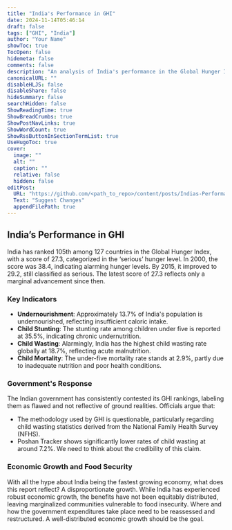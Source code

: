 ```yaml
---
title: "India's Performance in GHI"
date: 2024-11-14T05:46:14
draft: false
tags: ["GHI", "India"]
author: "Your Name"
showToc: true
TocOpen: false
hidemeta: false
comments: false
description: "An analysis of India's performance in the Global Hunger Index."
canonicalURL: ""
disableHLJS: false
disableShare: false
hideSummary: false
searchHidden: false
ShowReadingTime: true
ShowBreadCrumbs: true
ShowPostNavLinks: true
ShowWordCount: true
ShowRssButtonInSectionTermList: true
UseHugoToc: true
cover:
  image: ""
  alt: ""
  caption: ""
  relative: false
  hidden: false
editPost:
  URL: "https://github.com/<path_to_repo>/content/posts/Indias-Performance-in-GHI.md"
  Text: "Suggest Changes"
  appendFilePath: true
---
```


## India’s Performance in GHI

India has ranked 105th among 127 countries in the Global Hunger Index, with a score of 27.3, categorized in the ‘serious’ hunger level. In 2000, the score was 38.4, indicating alarming hunger levels. By 2015, it improved to 29.2, still classified as serious. The latest score of 27.3 reflects only a marginal advancement since then.

### Key Indicators

- **Undernourishment**: Approximately 13.7% of India's population is undernourished, reflecting insufficient caloric intake.
- **Child Stunting**: The stunting rate among children under five is reported at 35.5%, indicating chronic undernutrition.
- **Child Wasting**: Alarmingly, India has the highest child wasting rate globally at 18.7%, reflecting acute malnutrition.
- **Child Mortality**: The under-five mortality rate stands at 2.9%, partly due to inadequate nutrition and poor health conditions.

### Government's Response

The Indian government has consistently contested its GHI rankings, labeling them as flawed and not reflective of ground realities. Officials argue that:
- The methodology used by GHI is questionable, particularly regarding child wasting statistics derived from the National Family Health Survey (NFHS).
- Poshan Tracker shows significantly lower rates of child wasting at around 7.2%. We need to think about the credibility of this claim.

### Economic Growth and Food Security

With all the hype about India being the fastest growing economy, what does this report reflect? A disproportionate growth. While India has experienced robust economic growth, the benefits have not been equitably distributed, leaving marginalized communities vulnerable to food insecurity. Where and how the government expenditures take place need to be reassessed and restructured. A well-distributed economic growth should be the goal.
